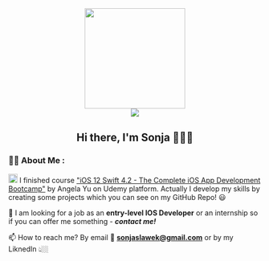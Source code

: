 <div id="header" align="center"><img src="https://media.giphy.com/media/paTz7UZbPfTZFRYnnB/giphy.gif" width="200"/></div>

<div align="center"><a href="https://www.linkedin.com/in/sonja-s%C5%82awek"><img src="https://img.shields.io/badge/LinkedIn-0077B5?style=for-the-badge&logo=linkedin&logoColor=white"/></a></div>

<div align="center"><img src="https://komarev.com/ghpvc/?username=sonjaslawek&style=flat-square&color=blue" alt=""/></div>

<div align="center"> 
  
 <!--
 ![Top Langs](https://github-readme-stats.vercel.app/api/top-langs/?username=sonjaslawek&theme=tokyonight)

 ![Sonja's GitHub stats](https://github-readme-stats.vercel.app/api?username=sonjaslawek&show_icons=true&theme=transparent)
 --> 
  
## Hi there, I'm Sonja 👋🏼😄 </div>


### :woman_technologist: About Me :
<img src="https://user-images.githubusercontent.com/121167654/208907677-5933667b-c8bc-4c64-9344-ab32b8cffd9c.png" width="18"/>  I finished course <a target="_blank" href="https://www.udemy.com/course/ios-12-app-development-bootcamp/">"iOS 12 Swift 4.2 - The Complete iOS App Development Bootcamp"</a> by Angela Yu on Udemy platform. Actually I develop my skills by creating some projects which you can see on my GitHub Repo! 😃

💼  I am looking for a job as an **entry-level IOS Developer** or an internship so if you can offer me something - ***contact me!*** 

📫 How to reach me? By email 📩 **sonjaslawek@gmail.com** or by my LiknedIn 👆🏼
